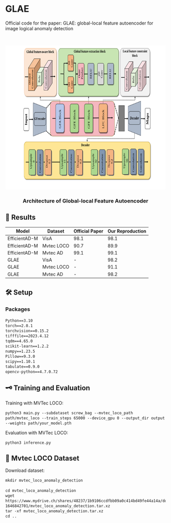 # GLAE

Official code for the paper: GLAE: global-local feature autoencoder for image logical anomaly detection

<!-- PROJECT SHIELDS -->

<!-- PROJECT LOGO -->
<br />

<p align="center">
  <a href="https://github.com/JHC521PJJ/GLAE/tree/master/">
    <img src="images/glae.SVG" alt="Logo" width="800" height="450">
  </a>

  <h3 align="center">Architecture of Global-local Feature Autoencoder</h3>
  
  </p>

</p>


## 📸 Results

| Model         | Dataset    | Official Paper | Our Reproduction |
|---------------|------------|----------------|----------------|
| EfficientAD-M | VisA       | 98.1           | 98.1        |
| EfficientAD-M | Mvtec LOCO | 90.7           | 89.9           |
| EfficientAD-M | Mvtec AD   | 99.1           | 99.1           |
| GLAE | VisA       | -          | 98.2        |
| GLAE | Mvtec LOCO | -           | 91.1           |
| GLAE | Mvtec AD   | -          | 98.2           |

## 🛠️ Setup

### Packages

```
Python==3.10
torch==2.0.1
torchvision==0.15.2
tifffile==2023.4.12
tqdm==4.65.0
scikit-learn==1.2.2
numpy==1.23.5
Pillow==9.3.0
scipy==1.10.1
tabulate==0.9.0
opencv-python==4.7.0.72
```

## 🗝️ Training and Evaluation

Training with MVTec LOCO:
```
python3 main.py --subdataset screw_bag --mvtec_loco_path path/mvtec_loco --train_steps 65000 --device_gpu 0 --output_dir output --weights path/your_model.pth
```

Evaluation with MVTec LOCO:

```
python3 inference.py 
```

## 🤝 Mvtec LOCO Dataset

Download dataset:

```
mkdir mvtec_loco_anomaly_detection

cd mvtec_loco_anomaly_detection
wget https://www.mydrive.ch/shares/48237/1b9106ccdfbb09a0c414bd49fe44a14a/download/430647091-1646842701/mvtec_loco_anomaly_detection.tar.xz
tar -xf mvtec_loco_anomaly_detection.tar.xz
cd ..
```


